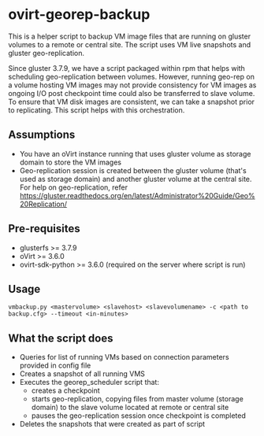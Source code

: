 # ovirt-georep-backup #

This is a helper script to backup VM image files that are running on gluster volumes to a remote or central site. The script uses VM live snapshots and gluster geo-replication. 

Since gluster 3.7.9, we have a script packaged within rpm that helps with scheduling geo-replication between volumes. However, running geo-rep on a volume hosting VM images may not provide consistency for VM images as ongoing I/O post checkpoint time could also be transferred to slave volume. To ensure that VM disk images are consistent, we can take a snapshot prior to replicating. This script helps with this orchestration. 

## Assumptions ##
* You have an oVirt instance running that uses gluster volume as storage domain to store the VM images
* Geo-replication session is created between the gluster volume (that's used as storage domain) and another gluster volume at the central site. For help on geo-replication, refer https://gluster.readthedocs.org/en/latest/Administrator%20Guide/Geo%20Replication/

## Pre-requisites ##
* glusterfs >= 3.7.9
* oVirt >= 3.6.0
* ovirt-sdk-python >= 3.6.0 (required on the server where script is run)

## Usage ##
    vmbackup.py <mastervolume> <slavehost> <slavevolumename> -c <path to backup.cfg> --timeout <in-minutes>

## What the script does ##
* Queries for list of running VMs based on connection parameters provided in config file
* Creates a snapshot of all running VMS
* Executes the georep_scheduler script that:
   * creates a checkpoint
   * starts geo-replication, copying files from master volume (storage domain) to the slave volume located at remote or central site
   * pauses the geo-replication session once checkpoint is completed
* Deletes the snapshots that were created as part of script 



